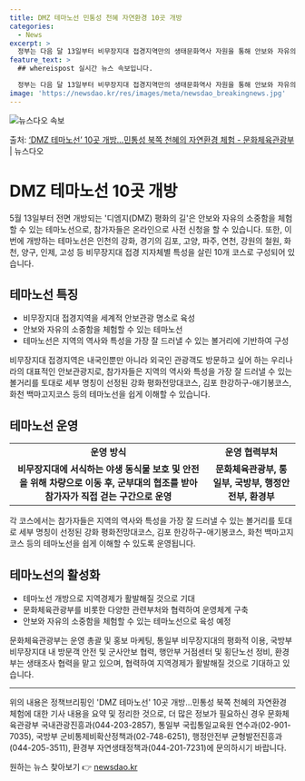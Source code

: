```yaml
---
title: DMZ 테마노선 민통성 천혜 자연환경 10곳 개방
categories:
  - News
excerpt: >
  정부는 다음 달 13일부터 비무장지대 접경지역만의 생태문화역사 자원을 통해 안보와 자유의 소중함을 직접 체험…
feature_text: >
  ## whereispost 실시간 뉴스 속보입니다.

  정부는 다음 달 13일부터 비무장지대 접경지역만의 생태문화역사 자원을 통해 안보와 자유의 소중함을 직접 체험…
image: 'https://newsdao.kr/res/images/meta/newsdao_breakingnews.jpg'
---
```


![뉴스다오 속보](https://newsdao.kr/res/images/meta/newsdao_breakingnews.jpg)

<p>출처: <a href="https://newsdao.kr/3706" rel="dofollow">‘DMZ 테마노선’ 10곳 개방…민통성 북쪽 천혜의 자연환경 체험 - 문화체육관광부</a> | 뉴스다오</p>

<h1>DMZ 테마노선 10곳 개방</h1>
<p data-ke-size="size16">5월 13일부터 전면 개방되는 '디엠지(DMZ) 평화의 길'은 안보와 자유의 소중함을 체험할 수 있는 테마노선으로, 참가자들은 온라인으로 사전 신청을 할 수 있습니다. 또한, 이번에 개방하는 테마노선은 인천의 강화, 경기의 김포, 고양, 파주, 연천, 강원의 철원, 화천, 양구, 인제, 고성 등 비무장지대 접경 지자체별 특성을 살린 10개 코스로 구성되어 있습니다.</p>

<h2 data-ke-size="size26">테마노선 특징</h2>
<ul>
<li>비무장지대 접경지역을 세계적 안보관광 명소로 육성</li>
<li>안보와 자유의 소중함을 체험할 수 있는 테마노선</li>
<li>테마노선은 지역의 역사와 특성을 가장 잘 드러낼 수 있는 볼거리에 기반하여 구성</li>
</ul>
<p data-ke-size="size16">비무장지대 접경지역은 내국인뿐만 아니라 외국인 관광객도 방문하고 싶어 하는 우리나라의 대표적인 안보관광지로, 참가자들은 지역의 역사와 특성을 가장 잘 드러낼 수 있는 볼거리를 토대로 세부 명칭이 선정된 강화 평화전망대코스, 김포 한강하구-애기봉코스, 화천 백마고지코스 등의 테마노선을 쉽게 이해할 수 있습니다.</p>

<h2 data-ke-size="size26">테마노선 운영</h2>
<table>
<tr>
<td style="text-align: center; height: 17px;"><b>운영 방식</b></td>
<td style="text-align: center; height: 17px;"><b>운영 협력부처</b></td>
</tr>
<tr>
<td style="text-align: center; height: 17px;"><b>비무장지대에 서식하는 야생 동식물 보호 및 안전을 위해 차량으로 이동 후, 군부대의 협조를 받아 참가자가 직접 걷는 구간으로 운영</b></td>
<td style="text-align: center; height: 17px;"><b>문화체육관광부, 통일부, 국방부, 행정안전부, 환경부</b></td>
</tr>
</table>
<p data-ke-size="size16">각 코스에서는 참가자들은 지역의 역사와 특성을 가장 잘 드러낼 수 있는 볼거리를 토대로 세부 명칭이 선정된 강화 평화전망대코스, 김포 한강하구-애기봉코스, 화천 백마고지코스 등의 테마노선을 쉽게 이해할 수 있도록 운영됩니다.</p>

<h2 data-ke-size="size26">테마노선의 활성화</h2>
<ul>
<li>테마노선 개방으로 지역경제가 활발해질 것으로 기대</li>
<li>문화체육관광부를 비롯한 다양한 관련부처와 협력하여 운영체계 구축</li>
<li>안보와 자유의 소중함을 체험할 수 있는 테마노선으로 육성 예정</li>
</ul>
<p data-ke-size="size16">문화체육관광부는 운영 총괄 및 홍보 마케팅, 통일부 비무장지대의 평화적 이용, 국방부 비무장지대 내 방문객 안전 및 군사안보 협력, 행안부 거점센터 및 횡단노선 정비, 환경부는 생태조사 협력을 맡고 있으며, 협력하여 지역경제가 활발해질 것으로 기대하고 있습니다.</p>

<hr>
<p data-ke-size="size16">위의 내용은 정책브리핑인 'DMZ 테마노선' 10곳 개방…민통성 북쪽 천혜의 자연환경 체험에 대한 기사 내용을 요약 및 정리한 것으로, 더 많은 정보가 필요하신 경우 문화체육관광부 국내관광진흥과(044-203-2857), 통일부 국립통일교육원 연수과(02-901-7035), 국방부 군비통제비확산정책과(02-748-6251), 행정안전부 균형발전진흥과(044-205-3511), 환경부 자연생태정책과(044-201-7231)에 문의하시기 바랍니다.</p>
<p data-ke-size="size16"></p> 

원하는 뉴스 찾아보기 👉 <a href="https://newsdao.kr" rel="dofollow">newsdao.kr</a>



